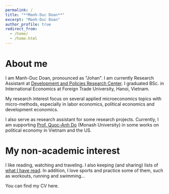 ```yaml
---
permalink: /
title: "**Manh-Duc Doan**"
excerpt: "Manh-Duc Doan"
author_profile: true
redirect_from: 
  - /home/
  - /home.html
---
```


About me
========
I am Manh-Duc Doan, pronounced as "Johan". I am currently Research Assistant at [Development and Policies Research Center](https://depocen.org/en/). I graduated BSc. in International Economics at Foreign Trade University, Hanoi, Vietnam.

My research interest focus on several applied microeconomics topics with micro-methods, especially in labor economics, political economics and development economics.

I also serve as research assistant for some research projects. Currently, I am supporting [Prof. Quoc-Anh Do](https://sites.google.com/site/qaquocanhdo/) (Monash University) in some works on political economy in Vietnam and the US.

My non-academic interest
========
I like reading, watching and traveling. I also keeping (and sharing) lists of [what I have read](https://docs.google.com/spreadsheets/d/1q8joCoLrbrx7aTreYLG0oRUFF_bp5p53H3fLeW9KnqI/edit?usp=sharing). In addition, I love sports and practice some of them, such as workouts, running and swimming...

You can find my CV here.
